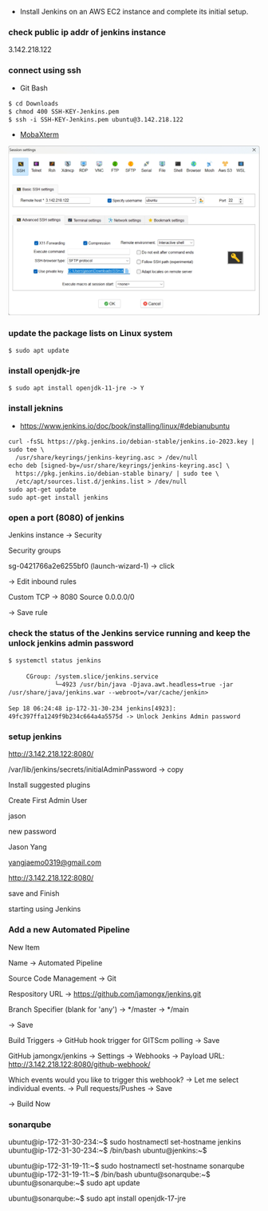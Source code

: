 - Install Jenkins on an AWS EC2 instance and complete its initial setup.

### check public ip addr of jenkins instance
3.142.218.122 


### connect using ssh

- Git Bash
```
$ cd Downloads
$ chmod 400 SSH-KEY-Jenkins.pem
$ ssh -i SSH-KEY-Jenkins.pem ubuntu@3.142.218.122
```

- [MobaXterm](https://mobaxterm.mobatek.net/)

![](../images/MobaXterm_SSH_settings_jenkins.jpg)

### update the package lists on Linux system
```
$ sudo apt update
```

### install openjdk-jre
```
$ sudo apt install openjdk-11-jre -> Y
```


### install jeknins

- https://www.jenkins.io/doc/book/installing/linux/#debianubuntu 

```
curl -fsSL https://pkg.jenkins.io/debian-stable/jenkins.io-2023.key | sudo tee \
  /usr/share/keyrings/jenkins-keyring.asc > /dev/null
echo deb [signed-by=/usr/share/keyrings/jenkins-keyring.asc] \
  https://pkg.jenkins.io/debian-stable binary/ | sudo tee \
  /etc/apt/sources.list.d/jenkins.list > /dev/null
sudo apt-get update
sudo apt-get install jenkins
```


### open a port (8080) of jenkins

Jenkins instance -> Security

Security groups

sg-0421766a2e6255bf0 (launch-wizard-1) -> click

-> Edit inbound rules

Custom TCP -> 8080 Source 0.0.0.0/0

-> Save rule


### check the status of the Jenkins service running and keep the unlock jenkins admin password

```
$ systemctl status jenkins

     CGroup: /system.slice/jenkins.service
             └─4923 /usr/bin/java -Djava.awt.headless=true -jar /usr/share/java/jenkins.war --webroot=/var/cache/jenkin>

Sep 18 06:24:48 ip-172-31-30-234 jenkins[4923]: 49fc397ffa1249f9b234c664a4a5575d -> Unlock Jenkins Admin password
```


### setup jenkins

http://3.142.218.122:8080/

/var/lib/jenkins/secrets/initialAdminPassword -> copy

Install suggested plugins

Create First Admin User

jason

new password

Jason Yang

yangjaemo0319@gmail.com


http://3.142.218.122:8080/

save and Finish

starting using Jenkins


### Add a new Automated Pipeline

New Item

Name -> Automated Pipeline

Source Code Management -> Git

Respository URL -> https://github.com/jamongx/jenkins.git

Branch Specifier (blank for 'any') -> */master -> */main

-> Save

Build Triggers -> GitHub hook trigger for GITScm polling -> Save

GitHub jamongx/jenkins -> Settings -> Webhooks -> Payload URL: http://3.142.218.122:8080/github-webhook/

Which events would you like to trigger this webhook? -> Let me select individual events. -> Pull requests/Pushes -> Save

-> Build Now


###  sonarqube

ubuntu@ip-172-31-30-234:~$ sudo hostnamectl set-hostname jenkins
ubuntu@ip-172-31-30-234:~$ /bin/bash
ubuntu@jenkins:~$


ubuntu@ip-172-31-19-11:~$ sudo hostnamectl set-hostname sonarqube
ubuntu@ip-172-31-19-11:~$ /bin/bash
ubuntu@sonarqube:~$
ubuntu@sonarqube:~$ sudo apt update

ubuntu@sonarqube:~$ sudo apt install openjdk-17-jre






